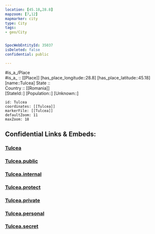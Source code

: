 ```yaml
---
location: [45.18,28.8] 
mapzoom: [7,12] 
mapmarker: city 
type: City
tags:
- geo/City


SpocWebEntityId: 35037
isDeleted: false
confidential: public

---
```

#is_a_/Place  
#is_a_ :: [[Place]] 
[has_place_longitude::28.8] 
[has_place_latitude::45.18] 
[name::Tulcea] 
State ::  
Country :: [[Romania]]  
[StateId::] 
[Population::] 
[Unknown::] 


```leaflet
id: Tulcea
coordinates: [[Tulcea]] 
markerFile: [[Tulcea]] 
defaultZoom: 11 
maxZoom: 18
```


## Confidential Links & Embeds: 

### [Tulcea](/_Standards/Earth/Continent/Europe/Europe~East/Romania/Regions~Romania/Romania~Sud-Est/Tulcea/City/Tulcea.md) 

### [Tulcea.public](/_public/Earth/Continent/Europe/Europe~East/Romania/Regions~Romania/Romania~Sud-Est/Tulcea/City/Tulcea.public.md) 

### [Tulcea.internal](/_internal/Earth/Continent/Europe/Europe~East/Romania/Regions~Romania/Romania~Sud-Est/Tulcea/City/Tulcea.internal.md) 

### [Tulcea.protect](/_protect/Earth/Continent/Europe/Europe~East/Romania/Regions~Romania/Romania~Sud-Est/Tulcea/City/Tulcea.protect.md) 

### [Tulcea.private](/_private/Earth/Continent/Europe/Europe~East/Romania/Regions~Romania/Romania~Sud-Est/Tulcea/City/Tulcea.private.md) 

### [Tulcea.personal](/_personal/Earth/Continent/Europe/Europe~East/Romania/Regions~Romania/Romania~Sud-Est/Tulcea/City/Tulcea.personal.md) 

### [Tulcea.secret](/_secret/Earth/Continent/Europe/Europe~East/Romania/Regions~Romania/Romania~Sud-Est/Tulcea/City/Tulcea.secret.md)

